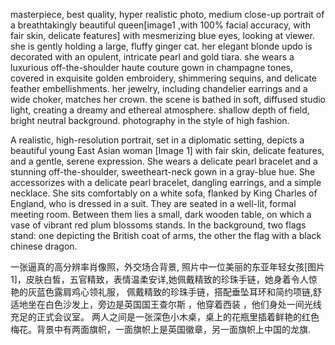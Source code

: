 masterpiece, best quality, hyper realistic photo, medium close-up portrait of a breathtakingly beautiful queen[image1 ,with 100% facial accuracy, with fair skin, delicate features] with mesmerizing blue eyes, looking at viewer. she is gently holding a large, fluffy ginger cat. her elegant blonde updo is decorated with an opulent, intricate pearl and gold tiara. she wears a luxurious off-the-shoulder haute couture gown in champagne tones, covered in exquisite golden embroidery, shimmering sequins, and delicate feather embellishments. her jewelry, including chandelier earrings and a wide choker, matches her crown. the scene is bathed in soft, diffused studio light, creating a dreamy and ethereal atmosphere. shallow depth of field, bright neutral background. photography in the style of high fashion.


A realistic, high-resolution portrait, set in a diplomatic setting, depicts a beautiful young East Asian woman [Image 1] with fair skin, 
delicate features, and a gentle, serene expression. She wears a delicate pearl bracelet and a stunning off-the-shoulder, sweetheart-neck gown in a gray-blue hue. 
She accessorizes with a delicate pearl bracelet, dangling earrings, and a simple necklace. 
She sits comfortably on a white sofa, flanked by King Charles of England, who is dressed in a suit. They are seated in a well-lit, formal meeting room. Between them lies a small, dark wooden table, on which a vase of vibrant red plum blossoms stands. 
In the background, two flags stand: one depicting the British coat of arms, the other the flag with a black chinese dragon.

一张逼真的高分辨率肖像照，外交场合背景, 照片中一位美丽的东亚年轻女孩[图片 1]，皮肤白皙，五官精致，表情温柔安详,她佩戴精致的珍珠手链，她身着令人惊艳的灰蓝色露肩鸡心领礼服，
佩戴精致的珍珠手链，搭配垂坠耳环和简约项链,舒适地坐在白色沙发上，旁边是英国国王查尔斯 ，他穿着西装 ，他们身处一间光线充足的正式会议室。
两人之间是一张深色小木桌，桌上的花瓶里插着鲜艳的红色梅花。背景中有两面旗帜，一面旗帜上是英国徽章，另一面旗帜上中国的龙旗.
